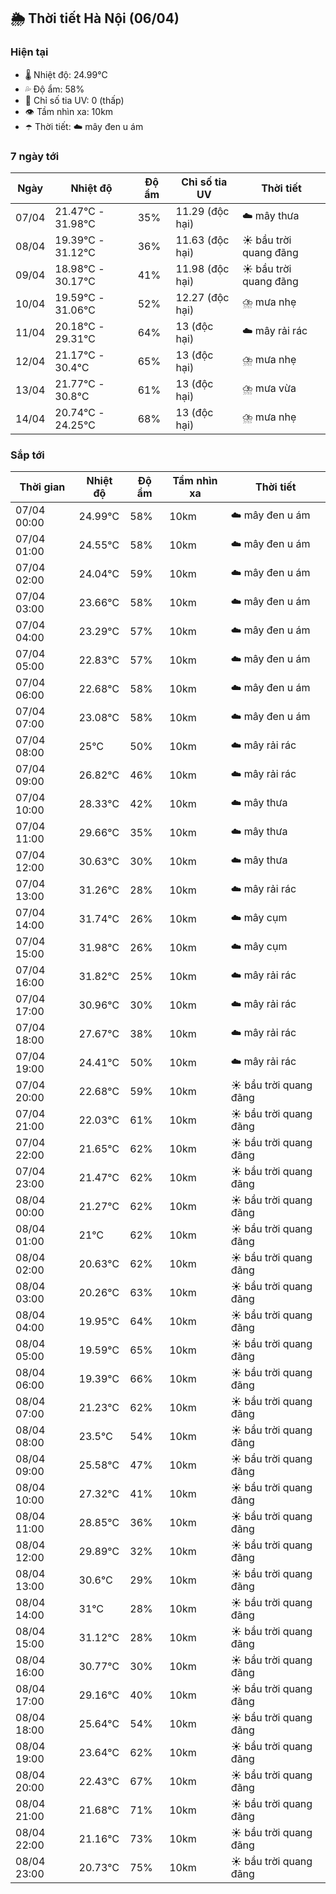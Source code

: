## 🌦️ Thời tiết Hà Nội (06/04)

### Hiện tại

- 🌡️ Nhiệt độ: 24.99℃
- 💦 Độ ẩm: 58%
- 🌟 Chỉ số tia UV: 0 (thấp)
- 👁️ Tầm nhìn xa: 10km
- ☂️ Thời tiết: ☁️ mây đen u ám

### 7 ngày tới

| Ngày | Nhiệt độ | Độ ẩm | Chỉ số tia UV | Thời tiết |
| --- | --- | --- | --- | --- |
| 07/04 | 21.47℃ - 31.98℃ | 35% | 11.29 (độc hại) | ☁️ mây thưa |
| 08/04 | 19.39℃ - 31.12℃ | 36% | 11.63 (độc hại) | ☀️ bầu trời quang đãng |
| 09/04 | 18.98℃ - 30.17℃ | 41% | 11.98 (độc hại) | ☀️ bầu trời quang đãng |
| 10/04 | 19.59℃ - 31.06℃ | 52% | 12.27 (độc hại) | ⛈️ mưa nhẹ |
| 11/04 | 20.18℃ - 29.31℃ | 64% | 13 (độc hại) | ☁️ mây rải rác |
| 12/04 | 21.17℃ - 30.4℃ | 65% | 13 (độc hại) | ⛈️ mưa nhẹ |
| 13/04 | 21.77℃ - 30.8℃ | 61% | 13 (độc hại) | ⛈️ mưa vừa |
| 14/04 | 20.74℃ - 24.25℃ | 68% | 13 (độc hại) | ⛈️ mưa nhẹ |

### Sắp tới

| Thời gian | Nhiệt độ | Độ ẩm | Tầm nhìn xa | Thời tiết |
| --- | --- | --- | --- | --- |
| 07/04 00:00 | 24.99℃ | 58% | 10km | ☁️ mây đen u ám |
| 07/04 01:00 | 24.55℃ | 58% | 10km | ☁️ mây đen u ám |
| 07/04 02:00 | 24.04℃ | 59% | 10km | ☁️ mây đen u ám |
| 07/04 03:00 | 23.66℃ | 58% | 10km | ☁️ mây đen u ám |
| 07/04 04:00 | 23.29℃ | 57% | 10km | ☁️ mây đen u ám |
| 07/04 05:00 | 22.83℃ | 57% | 10km | ☁️ mây đen u ám |
| 07/04 06:00 | 22.68℃ | 58% | 10km | ☁️ mây đen u ám |
| 07/04 07:00 | 23.08℃ | 58% | 10km | ☁️ mây đen u ám |
| 07/04 08:00 | 25℃ | 50% | 10km | ☁️ mây rải rác |
| 07/04 09:00 | 26.82℃ | 46% | 10km | ☁️ mây rải rác |
| 07/04 10:00 | 28.33℃ | 42% | 10km | ☁️ mây thưa |
| 07/04 11:00 | 29.66℃ | 35% | 10km | ☁️ mây thưa |
| 07/04 12:00 | 30.63℃ | 30% | 10km | ☁️ mây thưa |
| 07/04 13:00 | 31.26℃ | 28% | 10km | ☁️ mây rải rác |
| 07/04 14:00 | 31.74℃ | 26% | 10km | ☁️ mây cụm |
| 07/04 15:00 | 31.98℃ | 26% | 10km | ☁️ mây cụm |
| 07/04 16:00 | 31.82℃ | 25% | 10km | ☁️ mây rải rác |
| 07/04 17:00 | 30.96℃ | 30% | 10km | ☁️ mây rải rác |
| 07/04 18:00 | 27.67℃ | 38% | 10km | ☁️ mây rải rác |
| 07/04 19:00 | 24.41℃ | 50% | 10km | ☁️ mây rải rác |
| 07/04 20:00 | 22.68℃ | 59% | 10km | ☀️ bầu trời quang đãng |
| 07/04 21:00 | 22.03℃ | 61% | 10km | ☀️ bầu trời quang đãng |
| 07/04 22:00 | 21.65℃ | 62% | 10km | ☀️ bầu trời quang đãng |
| 07/04 23:00 | 21.47℃ | 62% | 10km | ☀️ bầu trời quang đãng |
| 08/04 00:00 | 21.27℃ | 62% | 10km | ☀️ bầu trời quang đãng |
| 08/04 01:00 | 21℃ | 62% | 10km | ☀️ bầu trời quang đãng |
| 08/04 02:00 | 20.63℃ | 62% | 10km | ☀️ bầu trời quang đãng |
| 08/04 03:00 | 20.26℃ | 63% | 10km | ☀️ bầu trời quang đãng |
| 08/04 04:00 | 19.95℃ | 64% | 10km | ☀️ bầu trời quang đãng |
| 08/04 05:00 | 19.59℃ | 65% | 10km | ☀️ bầu trời quang đãng |
| 08/04 06:00 | 19.39℃ | 66% | 10km | ☀️ bầu trời quang đãng |
| 08/04 07:00 | 21.23℃ | 62% | 10km | ☀️ bầu trời quang đãng |
| 08/04 08:00 | 23.5℃ | 54% | 10km | ☀️ bầu trời quang đãng |
| 08/04 09:00 | 25.58℃ | 47% | 10km | ☀️ bầu trời quang đãng |
| 08/04 10:00 | 27.32℃ | 41% | 10km | ☀️ bầu trời quang đãng |
| 08/04 11:00 | 28.85℃ | 36% | 10km | ☀️ bầu trời quang đãng |
| 08/04 12:00 | 29.89℃ | 32% | 10km | ☀️ bầu trời quang đãng |
| 08/04 13:00 | 30.6℃ | 29% | 10km | ☀️ bầu trời quang đãng |
| 08/04 14:00 | 31℃ | 28% | 10km | ☀️ bầu trời quang đãng |
| 08/04 15:00 | 31.12℃ | 28% | 10km | ☀️ bầu trời quang đãng |
| 08/04 16:00 | 30.77℃ | 30% | 10km | ☀️ bầu trời quang đãng |
| 08/04 17:00 | 29.16℃ | 40% | 10km | ☀️ bầu trời quang đãng |
| 08/04 18:00 | 25.64℃ | 54% | 10km | ☀️ bầu trời quang đãng |
| 08/04 19:00 | 23.64℃ | 62% | 10km | ☀️ bầu trời quang đãng |
| 08/04 20:00 | 22.43℃ | 67% | 10km | ☀️ bầu trời quang đãng |
| 08/04 21:00 | 21.68℃ | 71% | 10km | ☀️ bầu trời quang đãng |
| 08/04 22:00 | 21.16℃ | 73% | 10km | ☀️ bầu trời quang đãng |
| 08/04 23:00 | 20.73℃ | 75% | 10km | ☀️ bầu trời quang đãng |
